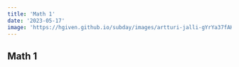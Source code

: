 ```yaml
---
title: 'Math 1'
date: '2023-05-17'
image: 'https://hgiven.github.io/subday/images/artturi-jalli-gYrYa37fAKI-unsplash.jpg'
---
```


## Math 1

